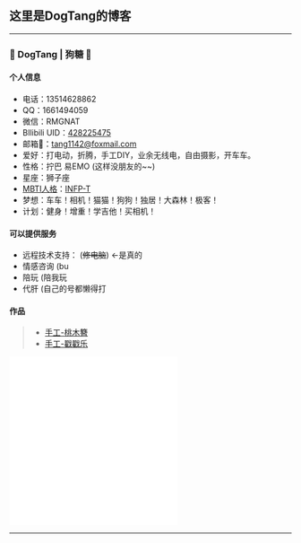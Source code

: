 ## 这里是DogTang的博客
---
### 👋 DogTang | 狗糖 👋

#### 个人信息
- 电话：13514628862
- QQ：1661494059
- 微信：RMGNAT
- BIlibili UID：[428225475](https://space.bilibili.com/428225475?spm_id_from=333.337.0.0)
- 邮箱📮：tang1142@foxmail.com
- 爱好：打电动，折腾，手工DIY，业余无线电，自由摄影，开车车。
- 性格：拧巴 易EMO (这样没朋友的~~)
- 星座：狮子座
- [MBTI人格](https://www.16personalities.com/ch/)：[INFP-T](https://www.16personalities.com/ch/infp-%E4%BA%BA%E6%A0%BC)
- 梦想：车车！相机！猫猫！狗狗！独居！大森林！极客！
- 计划：健身！增重！学吉他！买相机！

#### 可以提供服务
- 远程技术支持： (~~修电脑~~) ←是真的
- 情感咨询 (bu
- 陪玩 (陪我玩
- 代肝 (自己的号都懒得打


#### 作品

> * [手工-桃木簪](https://www.bilibili.com/video/BV1zW4y1H7dd/)
> * [手工-戳戳乐](https://www.bilibili.com/video/BV1j7411Q7cr/)

<iframe src="//player.bilibili.com/player.html?aid=943962169&bvid=BV1zW4y1H7dd&cid=856323053&page=1" scrolling="no" border="0" frameborder="no" framespacing="0" allowfullscreen="true"> </iframe>
<iframe src="//player.bilibili.com/player.html?aid=99879257&bvid=BV1j7411Q7cr&cid=872856068&page=1" scrolling="no" border="0" frameborder="no" framespacing="0" allowfullscreen="true"> </iframe>

-----

